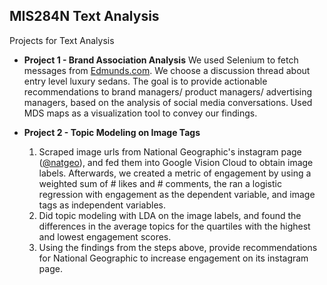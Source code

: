 ## MIS284N Text Analysis
 Projects for Text Analysis


 - **Project 1 - Brand Association Analysis**
    We used Selenium to fetch messages from [Edmunds.com](Edmunds.com). We choose a discussion thread about entry level luxury sedans. The goal is to provide actionable recommendations to brand managers/ product managers/ advertising managers, based on the analysis of social media conversations. Used MDS maps as a visualization tool to convey our findings.


 - **Project 2 - Topic Modeling on Image Tags**
    1. Scraped image urls from National Geographic's instagram page ([@natgeo](https://www.instagram.com/natgeo/?hl=en)), and fed them into Google Vision Cloud to obtain image labels. Afterwards, we created a metric of engagement by using a weighted sum of # likes and # comments, the ran a logistic regression with engagement as the dependent variable, and image tags as independent variables.
    2. Did topic modeling with LDA on the image labels, and found the differences in the average topics for the quartiles with the highest and lowest engagement scores.
    3. Using the findings from the steps above, provide recommendations for National Geographic to increase engagement on its instagram page.
